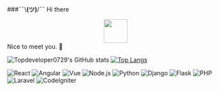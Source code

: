 ###¯¯\\__(ツ)__/¯¯ Hi there 
<div align="center">
    <img src="https://media.giphy.com/media/hvRJCLFzcasrR4ia7z/giphy.gif" width="55px">
</div> Nice to meet you. 🍻


![Topdeveloper0729's GitHub stats](https://github-readme-stats.vercel.app/api?username=topdeveloper0729&show_icons=true)
[![Top Langs](https://github-readme-stats.vercel.app/api/top-langs/?username=topdeveloper0729&layout=compact)](https://github.com/anuraghazra/github-readme-stats) 


![React](https://img.shields.io/badge/-React-61DAFB?style=flat-square&logo=React&logoColor=fff)
![Angular](https://img.shields.io/badge/-Angular-339933?style=flat-square&logo=Angular&logoColor=fff)
![Vue](https://img.shields.io/badge/-Vue.js-007ACC?style=flat-square&logo=Vue.js&logoColor=fff)
![Node.js](https://img.shields.io/badge/-Node.js-339933?style=flat-square&logo=Node.js&logoColor=fff)
![Python](https://img.shields.io/badge/-Python-3776AB?style=flat-square&logo=Python&logoColor=fff)
![Django](https://img.shields.io/badge/-Django-47848F?style=flat-square&logo=Django&logoColor=fff)
![Flask](https://img.shields.io/badge/-Flask-47848F?style=flat-square&logo=Flask&logoColor=fff)
![PHP](https://img.shields.io/badge/-PHP-47848F?style=flat-square&logo=PHP&logoColor=fff)
![Laravel](https://img.shields.io/badge/-Laravel-47848F?style=flat-square&logo=Laravel&logoColor=fff)
![CodeIgniter](https://img.shields.io/badge/-CodeIgniter-777BB4?style=flat-square&logo=CodeIgniter&logoColor=fff)
